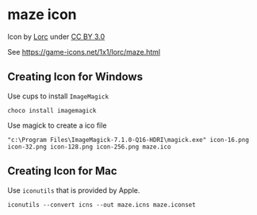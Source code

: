 # maze icon

Icon by [Lorc](https://lorcblog.blogspot.com/) under [CC BY 3.0](http://creativecommons.org/licenses/by/3.0/)

See https://game-icons.net/1x1/lorc/maze.html

## Creating Icon for Windows
Use cups to install `ImageMagick`
```text
choco install imagemagick
```
Use magick to create a ico file
```text
"c:\Program Files\ImageMagick-7.1.0-Q16-HDRI\magick.exe" icon-16.png icon-32.png icon-128.png icon-256.png maze.ico
```

## Creating Icon for Mac
Use `iconutils` that is provided by Apple.
```text
iconutils --convert icns --out maze.icns maze.iconset
```
